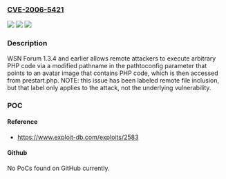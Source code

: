 ### [CVE-2006-5421](https://cve.mitre.org/cgi-bin/cvename.cgi?name=CVE-2006-5421)
![](https://img.shields.io/static/v1?label=Product&message=n%2Fa&color=blue)
![](https://img.shields.io/static/v1?label=Version&message=n%2Fa&color=blue)
![](https://img.shields.io/static/v1?label=Vulnerability&message=n%2Fa&color=brighgreen)

### Description

WSN Forum 1.3.4 and earlier allows remote attackers to execute arbitrary PHP code via a modified pathname in the pathtoconfig parameter that points to an avatar image that contains PHP code, which is then accessed from prestart.php.  NOTE: this issue has been labeled remote file inclusion, but that label only applies to the attack, not the underlying vulnerability.

### POC

#### Reference
- https://www.exploit-db.com/exploits/2583

#### Github
No PoCs found on GitHub currently.

